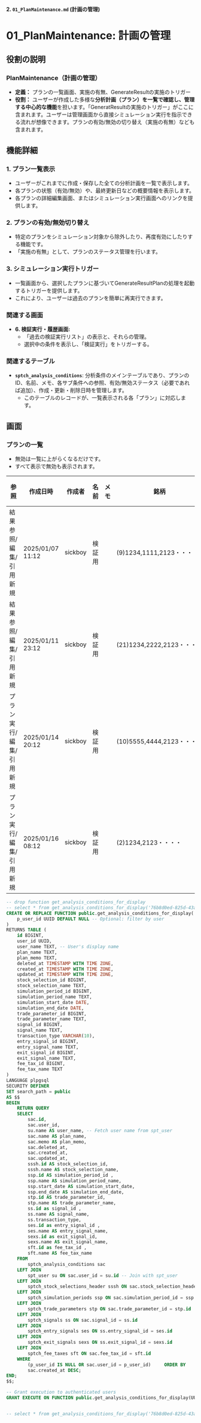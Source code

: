 
#### **2. `01_PlanMaintenance.md` (計画の管理)**

# 01_PlanMaintenance: 計画の管理

## 役割の説明
### PlanMaintenance（計画の管理）
* **定義：** プランの一覧画面、実施の有無、GenerateResultの実施のトリガー
* **役割：** ユーザーが作成した多様な**分析計画（プラン）を一覧で確認し、管理する中心的な機能**を担います。「GeneratResultの実施のトリガー」がここに含まれます。ユーザーは管理画面から直接シミュレーション実行を指示できる流れが想像できます。プランの有効/無効の切り替え（実施の有無）なども含まれます。

## 機能詳細

### 1. プラン一覧表示
* ユーザーがこれまでに作成・保存した全ての分析計画を一覧で表示します。
* 各プランの状態（有効/無効）や、最終更新日などの概要情報を表示します。
* 各プランの詳細編集画面、またはシミュレーション実行画面へのリンクを提供します。

### 2. プランの有効/無効切り替え
* 特定のプランをシミュレーション対象から除外したり、再度有効にしたりする機能です。
* 「実施の有無」として、プランのステータス管理を行います。

### 3. シミュレーション実行トリガー
* 一覧画面から、選択したプランに基づいてGenerateResultPlanの処理を起動するトリガーを提供します。
* これにより、ユーザーは過去のプランを簡単に再実行できます。

### 関連する画面
* **6. 検証実行・履歴画面:**
    * 「過去の検証実行リスト」の表示と、それらの管理。
    * 選択中の条件を表示し、「検証実行」をトリガーする。

### 関連するテーブル
* **`sptch_analysis_conditions`**: 分析条件のメインテーブルであり、プランのID、名前、メモ、各サブ条件への参照、有効/無効ステータス（必要であれば追加）、作成・更新・削除日時を管理します。
    * このテーブルのレコードが、一覧表示される各「プラン」に対応します。


## 画面
### プランの一覧
* 無効は一覧に上がらくなるだけです。
* すべて表示で無効も表示されます。

|参照|作成日時|作成者|名前|メモ|銘柄|スクリーニング|期間|S/L|Entry|Exit|利益率|-|
|-|-|-|-|-|-|-|-|-|-|-|-|-|
|結果参照/編集/引用新規	|2025/01/07 11:12|sickboy|検証用||(9)1234,1111,2123・・・・|出来高:100以上、資本金|2024/01/01-2025/01/01|ロング|Entry↓|Exit↓|+2%|無効|
|結果参照/編集/引用新規	|2025/01/11 23:12|sickboy|検証用||(21)1234,2222,2123・・・・|出来高:100以上、資本金|2024/01/01-2025/01/01|ロング|Entry↓|Exit↓|+11%|無効|
|プラン実行/編集/引用新規	|2025/01/14 20:12|sickboy|検証用||(10)5555,4444,2123・・・・|出来高:100以上、資本金|2024/01/01-2025/01/01|ロング|Entry↓|Exit↓|-|無効|
|プラン実行/編集/引用新規	|2025/01/16 08:12|sickboy|検証用||(2)1234,2123・・・・|出来高:100以上、資本金|2024/01/01-2025/01/01|ロング|Entry↓|Exit↓|-|無効|


```sql
-- drop function get_analysis_conditions_for_display
-- select * from get_analysis_conditions_for_display('76b8d0ed-825d-43a6-a725-37e10c11015b')
CREATE OR REPLACE FUNCTION public.get_analysis_conditions_for_display(
    p_user_id UUID DEFAULT NULL -- Optional: filter by user
)
RETURNS TABLE (
    id BIGINT,
    user_id UUID,
    user_name TEXT, -- User's display name
    plan_name TEXT,
    plan_memo TEXT,
    deleted_at TIMESTAMP WITH TIME ZONE,
    created_at TIMESTAMP WITH TIME ZONE,
    updated_at TIMESTAMP WITH TIME ZONE,
    stock_selection_id BIGINT,
    stock_selection_name TEXT,
    simulation_period_id BIGINT,
    simulation_period_name TEXT,
    simulation_start_date DATE,
    simulation_end_date DATE,
    trade_parameter_id BIGINT,
    trade_parameter_name TEXT,
    signal_id BIGINT,
    signal_name TEXT,
    transaction_type VARCHAR(10),
    entry_signal_id BIGINT,
    entry_signal_name TEXT,
    exit_signal_id BIGINT,
    exit_signal_name TEXT,
    fee_tax_id BIGINT,
    fee_tax_name TEXT
)
LANGUAGE plpgsql
SECURITY DEFINER
SET search_path = public
AS $$
BEGIN
    RETURN QUERY
    SELECT
        sac.id,
        sac.user_id,
        su.name AS user_name, -- Fetch user name from spt_user
        sac.name AS plan_name,
        sac.memo AS plan_memo,
        sac.deleted_at,
        sac.created_at,
        sac.updated_at,
        sssh.id AS stock_selection_id,
        sssh.name AS stock_selection_name,
        ssp.id AS simulation_period_id ,
        ssp.name AS simulation_period_name,
        ssp.start_date AS simulation_start_date,
        ssp.end_date AS simulation_end_date,
        stp.id AS trade_parameter_id,
        stp.name AS trade_parameter_name,
        ss.id as signal_id ,
        ss.name AS signal_name,
        ss.transaction_type,
        ses.id as entry_signal_id ,
        ses.name AS entry_signal_name,
        sexs.id as exit_signal_id,
        sexs.name AS exit_signal_name,
        sft.id as fee_tax_id ,
        sft.name AS fee_tax_name
    FROM
        sptch_analysis_conditions sac
    LEFT JOIN
        spt_user su ON sac.user_id = su.id -- Join with spt_user
    LEFT JOIN
        sptch_stock_selections_header sssh ON sac.stock_selection_header_id = sssh.id
    LEFT JOIN
        sptch_simulation_periods ssp ON sac.simulation_period_id = ssp.id
    LEFT JOIN
        sptch_trade_parameters stp ON sac.trade_parameter_id = stp.id
    LEFT JOIN
        sptch_signals ss ON sac.signal_id = ss.id
    LEFT JOIN
        sptch_entry_signals ses ON ss.entry_signal_id = ses.id
    LEFT JOIN
        sptch_exit_signals sexs ON ss.exit_signal_id = sexs.id
    LEFT JOIN
        sptch_fee_taxes sft ON sac.fee_tax_id = sft.id
    WHERE
        (p_user_id IS NULL OR sac.user_id = p_user_id)     ORDER BY
        sac.created_at DESC;
END;
$$;

-- Grant execution to authenticated users
GRANT EXECUTE ON FUNCTION public.get_analysis_conditions_for_display(UUID) TO authenticated;


-- select * from get_analysis_conditions_for_display('76b8d0ed-825d-43a6-a725-37e10c11015b')



```

```js

```
